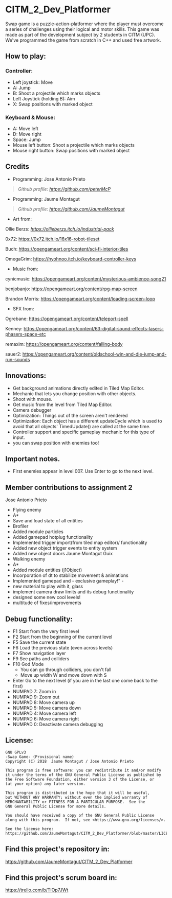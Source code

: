 ﻿# CITM_2_Dev_Platformer
Swap game is a puzzle-action-platformer where the player must overcome a series of challenges using their logical and motor skills.
This game was made as part of the development subject by 2 students in CITM (UPC). We've programmed the game from scratch in C++ and used free artwork.

## How to play:
### Controller:
- Left joystick: Move
- A: Jump
- B: Shoot a projectile which marks objects
- Left Joystick (holding B): Aim
- X: Swap positions with marked object

### Keyboard & Mouse:
- A: Move left
- D: Move right
- Space: Jump
- Mouse left button: Shoot a projectile which marks objects
- Mouse right button: Swap positions with marked object

## Credits
- Programming: Jose Antonio Prieto
> _Github profile: https://github.com/peterMcP_

- Programming: Jaume Montagut
> _Github profile: https://github.com/JaumeMontagut_

- Art from:

Ollie Berzs: _https://ollieberzs.itch.io/industrial-pack_

0x72: https://0x72.itch.io/16x16-robot-tileset

Buch: https://opengameart.org/content/sci-fi-interior-tiles

OmegaGrim: https://hyohnoo.itch.io/keyboard-controller-keys

- Music from:
  
cynicmusic: https://opengameart.org/content/mysterious-ambience-song21

benjobanjo: https://opengameart.org/content/rpg-map-screen

Brandon Morris: https://opengameart.org/content/loading-screen-loop

- SFX from:
  
Ogrebane: https://opengameart.org/content/teleport-spell

Kenney: https://opengameart.org/content/63-digital-sound-effects-lasers-phasers-space-etc

remaxim: https://opengameart.org/content/falling-body

sauer2: https://opengameart.org/content/oldschool-win-and-die-jump-and-run-sounds


## Innovations:
- Get background animations directly edited in Tiled Map Editor.
- Mechanic that lets you change position with other objects.
- Shoot with mouse.
- Get music from the level from Tiled Map Editor.
- Camera debugger
- Optimization: Things out of the screen aren't rendered
- Optimization: Each object has a different updateCycle which is used to avoid that all objects' TimedUpdate() are called at the same time.
- Controller support and specific gameplay mechanic for this type of input.
- you can swap position with enemies too!

## Important notes.
- First enemies appear in level 007. Use Enter to go to the next level.

## Member contributions to assignment 2
Jose Antonio Prieto
- Flying enemy
- A*
- Save and load state of all entities
- Brofiler
- Added module particles
- Added gamepad hotplug functionality
- Implemented trigger import(from tiled map editor)/ functionality
- Added new object trigger events to entity system
- Added new object doors
Jaume Montagut Guix
- Walking enemy
- A*
- Added module entities (j1Object)
- Incorporation of dt to stabilize movement & animations
- Implemented gamepad and - exclusive gameplay!" -
- new material to play with it, glass
- implement camera draw limits and its debug functionality
- designed some new cool levels!
- multitude of fixes/improvements

## Debug functionality:
- F1 ​Start from the very first level
- F2 ​Start from the beginning of the current level
- F5 ​Save the current state
- F6 ​Load the previous state (even across levels)
- F7 Show navigation layer
- F9​ See paths and colliders
- F10​ God Mode
  - You can go through colliders, you don't fall
  - Move up width W and move down with S
- Enter Go to the next level (if you are in the last one come back to the first)
- NUMPAD 7: Zoom in
- NUMPAD 9: Zoom out
- NUMPAD 8: Move camera up
- NUMPAD 5: Move camera down
- NUMPAD 4: Move camera left
- NUMPAD 6: Move camera right
- NUMPAD 0: Deactivate camera debugging

## License:
	GNU GPLv3
	-Swap Game- (Provisional name)
    Copyright (C) 2018  Jaume Montagut / Jose Antonio Prieto

    This program is free software: you can redistribute it and/or modify
    it under the terms of the GNU General Public License as published by
    the Free Software Foundation, either version 3 of the License, or
    (at your option) any later version.

    This program is distributed in the hope that it will be useful,
    but WITHOUT ANY WARRANTY; without even the implied warranty of
    MERCHANTABILITY or FITNESS FOR A PARTICULAR PURPOSE.  See the
    GNU General Public License for more details.

    You should have received a copy of the GNU General Public License
    along with this program.  If not, see <https://www.gnu.org/licenses/>.
	
	See the license here: https://github.com/JaumeMontagut/CITM_2_Dev_Platformer/blob/master/LICENSE

## Find this project's repository in:
https://github.com/JaumeMontagut/CITM_2_Dev_Platformer

## Find this project's scrum board in:
https://trello.com/b/TiOp7JWt
